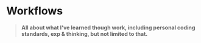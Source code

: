 # Workflows

> **All about what I've learned though work, including personal coding standards, exp & thinking, but not limited to that.**
